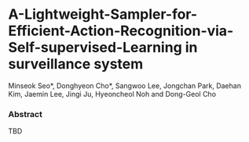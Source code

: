 # A-Lightweight-Sampler-for-Efficient-Action-Recognition-via-Self-supervised-Learning in surveillance system

Minseok Seo*, Donghyeon Cho*, Sangwoo Lee, Jongchan Park, Daehan Kim, Jaemin Lee, Jingi Ju, Hyeoncheol Noh and Dong-Geol Cho

### Abstract

TBD
